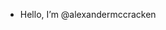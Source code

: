 - Hello,  I’m @alexandermccracken

<!---
alexandermccracken/alexandermccracken is a ✨ special ✨ repository because its `README.md` (this file) appears on your GitHub profile.
You can click the Preview link to take a look at your changes.
--->
